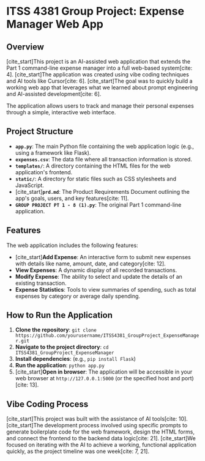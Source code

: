 # ITSS 4381 Group Project: Expense Manager Web App

## Overview
[cite_start]This project is an AI-assisted web application that extends the Part 1 command-line expense manager into a full web-based system[cite: 4]. [cite_start]The application was created using vibe coding techniques and AI tools like Cursor[cite: 6]. [cite_start]The goal was to quickly build a working web app that leverages what we learned about prompt engineering and AI-assisted development[cite: 6].

The application allows users to track and manage their personal expenses through a simple, interactive web interface.

## Project Structure
* **`app.py`**: The main Python file containing the web application logic (e.g., using a framework like Flask).
* **`expenses.csv`**: The data file where all transaction information is stored.
* **`templates/`**: A directory containing the HTML files for the web application's frontend.
* **`static/`**: A directory for static files such as CSS stylesheets and JavaScript.
* [cite_start]**`prd.md`**: The Product Requirements Document outlining the app's goals, users, and key features[cite: 11].
* **`GROUP PROJECT PT 1 - 8 (1).py`**: The original Part 1 command-line application.

## Features
The web application includes the following features:
* [cite_start]**Add Expense**: An interactive form to submit new expenses with details like name, amount, date, and category[cite: 12].
* **View Expenses**: A dynamic display of all recorded transactions.
* **Modify Expense**: The ability to select and update the details of an existing transaction.
* **Expense Statistics**: Tools to view summaries of spending, such as total expenses by category or average daily spending.

## How to Run the Application
1. **Clone the repository**: `git clone https://github.com/yourusername/ITSS4381_GroupProject_ExpenseManager.git`
2. **Navigate to the project directory**: `cd ITSS4381_GroupProject_ExpenseManager`
3. **Install dependencies**: (e.g., `pip install Flask`)
4. **Run the application**: `python app.py`
5. [cite_start]**Open in browser**: The application will be accessible in your web browser at `http://127.0.0.1:5000` (or the specified host and port)[cite: 13].

## Vibe Coding Process
[cite_start]This project was built with the assistance of AI tools[cite: 10]. [cite_start]The development process involved using specific prompts to generate boilerplate code for the web framework, design the HTML forms, and connect the frontend to the backend data logic[cite: 21]. [cite_start]We focused on iterating with the AI to achieve a working, functional application quickly, as the project timeline was one week[cite: 7, 21].
